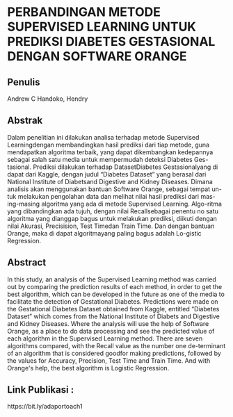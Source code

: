 <h1>PERBANDINGAN METODE SUPERVISED LEARNING UNTUK PREDIKSI DIABETES GESTASIONAL DENGAN SOFTWARE ORANGE</h1>

<h2>Penulis</h2>
Andrew C Handoko, Hendry

<h2>Abstrak</h2>
Dalam penelitian ini dilakukan analisa terhadap metode Supervised Learningdengan membandingkan hasil prediksi dari tiap metode, guna mendapatkan algoritma terbaik, yang dapat dikembangkan kedepannya sebagai salah satu media untuk mempermudah deteksi Diabetes Ges-tasional. Prediksi dilakukan terhadap DatasetDiabetes Gestasionalyang di dapat dari Kaggle, dengan judul “Diabetes Dataset” yang berasal dari National Institute of Diabetsand Digestive and Kidney Diseases. Dimana analisis akan menggunakan bantuan Software Orange, sebagai tempat un-tuk melakukan pengolahan data dan melihat nilai hasil prediksi dari mas-ing-masing algoritma yang ada di metode Supervised Learning. Algo-ritma yang dibandingkan ada tujuh, dengan nilai Recallsebagai penentu no satu algoritma yang dianggap bagus untuk melakukan prediksi, diikuti dengan nilai Akurasi, Precisision, Test Timedan Train Time. Dan dengan bantuan Orange, maka di dapat algoritmayang paling bagus adalah Lo-gistic Regression.

<h2>Abstract</h2>
In this study, an analysis of the Supervised Learning method was carried out by comparing the prediction results of each method, in order to get the best algorithm, which can be developed in the future as one of the media to facilitate the detection of Gestational Diabetes. Predictions were made on the Gestational Diabetes Dataset obtained from Kaggle, entitled “Diabetes Dataset” which comes from the National Institute of Diabets and Digestive and Kidney Diseases. Where the analysis will use the help of Software Orange, as a place to do data processing and see the predicted value of each algorithm in the Supervised Learning method. There are seven algorithms compared, with the Recall value as the number one de-terminant of an algorithm that is considered goodfor making predictions, followed by the values for Accuracy, Precision, Test Time and Train Time. And with Orange's help, the best algorithm is Logistic Regression.

<h2>Link Publikasi : </h2>
https://bit.ly/adaportoach1
